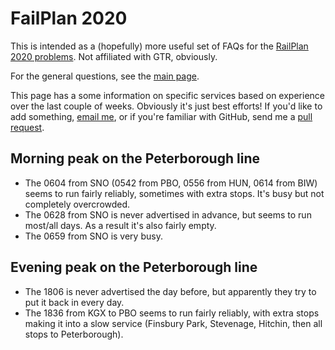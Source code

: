 # FailPlan 2020

This is intended as a (hopefully) more useful set of FAQs for the [RailPlan 2020 problems](https://www.railplan2020.com/timetables). Not affiliated with GTR, obviously.

For the general questions, see the [main page](/).

This page has a some information on specific services based on experience over the last couple of weeks. Obviously it's just best efforts! If you'd like to add something, [email me](mailto:ganesh@earth.li), or if you're familiar with GitHub, send me a [pull request](https://github.com/hsenag/failplan2020).

## Morning peak on the Peterborough line

 - The 0604 from SNO (0542 from PBO, 0556 from HUN, 0614 from BIW) seems to run fairly reliably, sometimes with extra stops. It's busy but not completely overcrowded.
 - The 0628 from SNO is never advertised in advance, but seems to run most/all days. As a result it's also fairly empty.
 - The 0659 from SNO is very busy.
 
## Evening peak on the Peterborough line

 - The 1806 is never advertised the day before, but apparently they try to put it back in every day.
 - The 1836 from KGX to PBO seems to run fairly reliably, with extra stops making it into a slow service (Finsbury Park, Stevenage, Hitchin, then all stops to Peterborough).
 
